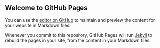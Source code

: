 ## Welcome to GitHub Pages

You can use the [editor on GitHub](https://github.com/science-of-learning-data-science/science-of-learning-data-science.github.io/edit/main/README.md) to maintain and preview the content for your website in Markdown files.

Whenever you commit to this repository, GitHub Pages will run [Jekyll](https://jekyllrb.com/) to rebuild the pages in your site, from the content in your Markdown files.
